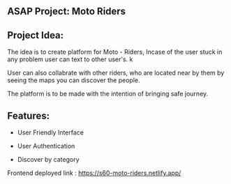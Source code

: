 ## ASAP Project: Moto Riders
 
## Project Idea: 
 The idea is to create platform for Moto - Riders, Incase of the user stuck in any problem user can text to other user's. k
 
 User can also collabrate with other riders, who are located near by them by seeing the maps you can discover the people. 
 
 The platform is to be made with the intention of bringing safe journey.

## Features:

- User Friendly Interface

- User Authentication

- Discover by category

Frontend deployed link : https://s60-moto-riders.netlify.app/
